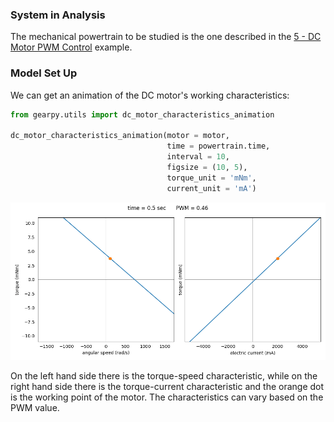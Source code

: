 ### System in Analysis

The mechanical powertrain to be studied is the one described in the 
[5 - DC Motor PWM Control](https://gearpy.readthedocs.io/en/latest/examples/5_dc_motor_pwm_control/index.html) 
example.  

### Model Set Up

We can get an animation of the DC motor's working characteristics:

```python
from gearpy.utils import dc_motor_characteristics_animation

dc_motor_characteristics_animation(motor = motor,
                                   time = powertrain.time,
                                   interval = 10,
                                   figsize = (10, 5),
                                   torque_unit = 'mNm',
                                   current_unit = 'mA')
```

![](animations/animation_1.gif)

On the left hand side there is the torque-speed characteristic, while on
the right hand side there is the torque-current characteristic and the 
orange dot is the working point of the motor. The characteristics can 
vary based on the PWM value.
